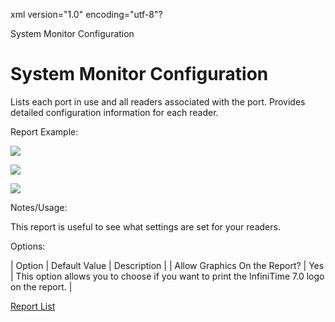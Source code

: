 xml version="1.0" encoding="utf-8"?





System Monitor Configuration




# System Monitor Configuration

Lists each port in use and all readers associated with the port. Provides detailed configuration information for each reader.

Report Example:

![](/img/System_Monitor_1.gif)

![](/img/System_Monitor_1.gif)

![](/img/System_Monitor_3.gif)

Notes/Usage:

This report is useful to see what settings are set for your readers.

Options:

| Option | Default Value | Description |
| Allow Graphics On the Report? | Yes | This option allows you to choose if you want to print the InfiniTime 7.0 logo on the report. |

[Report List](../Report_List.md)
